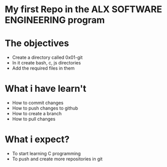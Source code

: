 # My first Repo in the ALX SOFTWARE ENGINEERING program

# The objectives
+ Create a directory called 0x01-git
+ In it create bash, c, js directories
+ Add the required files in them

# What i have learn't
+ How to commit changes
+ How to push changes to github
+ How to create a branch
+ How to pull changes

# What i expect?
+ To start learning C programming 
+ To push and create more repositories in git 
